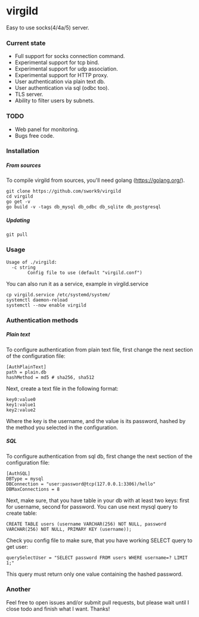 # virgild
Easy to use socks(4/4a/5) server.

### Current state
   - Full support for socks connection command.
   - Experimental support for tcp bind.
   - Experimental support for udp association.
   - Experimental support for HTTP proxy.
   - User authentication via plain text db.
   - User authentication via sql (odbc too).
   - TLS server.
   - Ability to filter users by subnets.

### TODO
   - Web panel for monitoring.
   - Bugs free code.

### Installation

##### From sources
To compile virgild from sources, you'll need golang (https://golang.org/).
```
git clone https://github.com/swork9/virgild
cd virgild
go get -v
go build -v -tags db_mysql db_odbc db_sqlite db_postgresql
```

##### Updating
```
git pull
```

### Usage

```
Usage of ./virgild:
  -c string
        Config file to use (default "virgild.conf")
```

You can also run it as a service, example in virgild.service

```
cp virgild.service /etc/systemd/system/
systemctl daemon-reload
systemctl --now enable virgild
```
### Authentication methods

##### Plain text

To configure authentication from plain text file, first change the next section of the configuration file:
```
[AuthPlainText]
path = plain.db
hashMethod = md5 # sha256, sha512
```

Next, create a text file in the following format:
```
key0:value0
key1:value1
key2:value2
```

Where the key is the username, and the value is its password, hashed by the method you selected in the configuration.

##### SQL
To configure authentication from sql db, first change the next section of the configuration file:
```
[AuthSQL]
DBType = mysql
DBConnection = "user:password@tcp(127.0.0.1:3306)/hello"
DBMaxConnections = 8
```

Next, make sure, that you have table in your db with at least two keys: first for username, second for password.
You can use next mysql query to create table:
```
CREATE TABLE users (username VARCHAR(256) NOT NULL, password VARCHAR(256) NOT NULL, PRIMARY KEY (username));
```

Check you config file to make sure, that you have working SELECT query to get user:
```
querySelectUser = "SELECT password FROM users WHERE username=? LIMIT 1;"
```
This query must return only one value containing the hashed password.

### Another
Feel free to open issues and/or submit pull requests, but please wait until I close todo and finish what I want.
Thanks!
